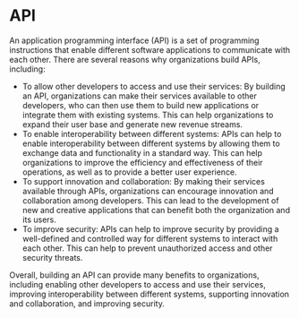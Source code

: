 # API

An application programming interface (API) is a set of programming instructions that enable different software applications to communicate with each other. There are several reasons why organizations build APIs, including:

* To allow other developers to access and use their services: By building an API, organizations can make their services available to other developers, who can then use them to build new applications or integrate them with existing systems. This can help organizations to expand their user base and generate new revenue streams.
* To enable interoperability between different systems: APIs can help to enable interoperability between different systems by allowing them to exchange data and functionality in a standard way. This can help organizations to improve the efficiency and effectiveness of their operations, as well as to provide a better user experience.
* To support innovation and collaboration: By making their services available through APIs, organizations can encourage innovation and collaboration among developers. This can lead to the development of new and creative applications that can benefit both the organization and its users.
* To improve security: APIs can help to improve security by providing a well-defined and controlled way for different systems to interact with each other. This can help to prevent unauthorized access and other security threats.

Overall, building an API can provide many benefits to organizations, including enabling other developers to access and use their services, improving interoperability between different systems, supporting innovation and collaboration, and improving security.
